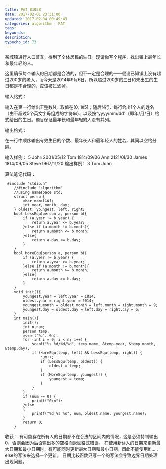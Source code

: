 ```yaml
---
title: PAT B1028
date: 2017-02-01 23:31:00
updated: 2017-02-04 00:49:43
categories: algorithm - PAT
tags: 
keywords:
description:
typecho_id: 73
---
```


某城镇进行人口普查，得到了全体居民的生日。现请你写个程序，找出镇上最年长和最年轻的人。

这里确保每个输入的日期都是合法的，但不一定是合理的——假设已知镇上没有超过200岁的老人，而今天是2014年9月6日，所以超过200岁的生日和未出生的生日都是不合理的，应该被过滤掉。

输入格式：

输入在第一行给出正整数N，取值在(0, 105]；随后N行，每行给出1个人的姓名（由不超过5个英文字母组成的字符串）、以及按“yyyy/mm/dd”（即年/月/日）格式给出的生日。题目保证最年长和最年轻的人没有并列。

输出格式：

在一行中顺序输出有效生日的个数、最年长人和最年轻人的姓名，其间以空格分隔。

输入样例：
5
John 2001/05/12
Tom 1814/09/06
Ann 2121/01/30
James 1814/09/05
Steve 1967/11/20
输出样例：
3 Tom John

算法笔记代码：
   

     #include "stdio.h"
        //#include "algorithm"
        //using namespace std;
        struct person{
            char name[10];
            int year, month, day;
        } oldest, youngest, left, right;
        bool LessEqu(person a, person b){
            if (a.year != b.year) {
                return a.year <= b.year;
            }else if (a.month != b.month){
                return a.month <= b.month;
            }else{
                return a.day <= b.day;
            }
        }
        bool MoreEqu(person a, person b){
            if (a.year != b.year) {
                return a.year >= b.year;
            }else if (a.month != b.month){
                return a.month >= b.month;
            }else{
                return a.day >= b.day;
            }
        }
        void init(){
            youngest.year = left.year = 1814;
            oldest.year = right.year = 2014;
            youngest.month = oldest.month = left.month = right.month = 9;
            youngest.day = oldest.day = left.day = right.day = 6;
        }
        int main(){
            init();
            int n,num;
            person temp;
            scanf("%d", &n);
            for (int i = 0; i < n; i++) {
                scanf("%s %d/%d/%d", temp.name, &temp.year, &temp.month, &temp.day);
                if (MoreEqu(temp, left) && LessEqu(temp, right)) {
                    num++;
                    if (LessEqu(temp, oldest)) {
                        oldest = temp;
                    }
                    if (MoreEqu(temp, youngest)) {
                        youngest = temp;
                    }
                }
            }
            if (num == 0) {
                printf("0\n");
            }else
            {
                printf("%d %s %s", num, oldest.name, youngest.name);
            }
            return 0;
        }

收获：
有可能存在所有人的日期都不在合法的区间内的情况，这是必须特判输出0，否则会因为后面输出多的空格而返回格式错误。
在使用新读入的日期来更新最大日期和最小日期时，有可能同时更新最大日期和最小日期，因此不能使用if……else的写法来选择一个更新。
日期比较函数只写一个的写法会导致边界日期处理出现问题。
